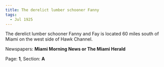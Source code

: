 ```yaml
---  
title: The derelict lumber schooner Fanny  
tags:  
  - Jul 1925  
---  
```

  
The derelict lumber schooner Fanny and Fay is located 60 miles south of Miami on the west side of Hawk Channel.  
  
Newspapers: **Miami Morning News or The Miami Herald**  
  
Page: **1**, Section: **A** 
